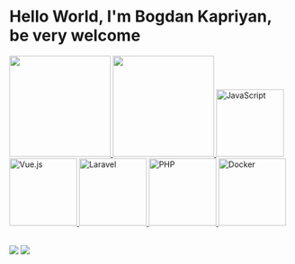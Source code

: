 # Hello World, I'm Bogdan Kapriyan, be very welcome

<table>
  <a href="https://github.com/recountsXxx">
  <img height="180em" src="https://github-readme-stats.vercel.app/api?username=RecountsXxx&show_icons=true&theme=tokyonight&include_all_commits=true&count_private=true"/>
  <img height="180em" src="https://github-readme-stats.vercel.app/api/top-langs/?username=RecountsXxx&layout=compact&langs_count=6&theme=tokyonight"/>
      <img src="https://static.vecteezy.com/system/resources/previews/027/127/463/non_2x/javascript-logo-javascript-icon-transparent-free-png.png" width="120" alt="JavaScript">
  <img src="https://img.icons8.com/color/2x/vue-js.png" width="120" alt="Vue.js">
      <img src="https://upload.wikimedia.org/wikipedia/commons/thumb/9/9a/Laravel.svg/1200px-Laravel.svg.png" width="120" alt="Laravel">
      <img src="https://upload.wikimedia.org/wikipedia/commons/thumb/2/27/PHP-logo.svg/1200px-PHP-logo.svg.png" width="120" alt="PHP">
      <img src="https://1000logos.net/wp-content/uploads/2021/11/Docker-Logo.png" width="120" alt="Docker">
</table>

<div> 
  <a href = "mailto: bogdankapriyanua@gmail.com"><img src="https://img.shields.io/badge/-Gmail-%23333?style=for-the-badge&logo=gmail&logoColor=white" target="_blank"></a>
  <a href="[https://www.linkedin.com/in/leticiajm/](https://www.linkedin.com/in/bogdan-kapriyan/)" target="_blank"><img src="https://img.shields.io/badge/-LinkedIn-%230077B5?style=for-the-badge&logo=linkedin&logoColor=white" target="_blank"></a> 
</div>
